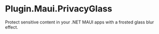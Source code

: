 # Plugin.Maui.PrivacyGlass
Protect sensitive content in your .NET MAUI apps with a frosted glass blur effect.
